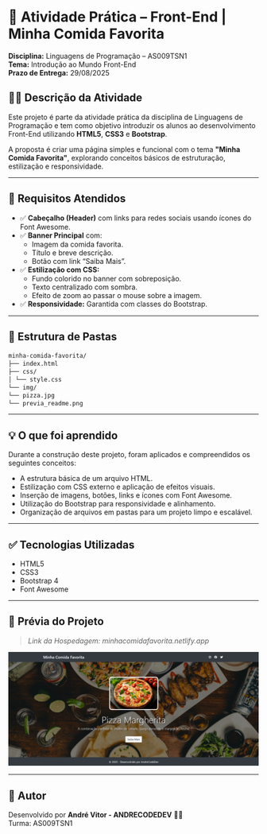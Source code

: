 # 📘 Atividade Prática – Front-End | Minha Comida Favorita

**Disciplina:** Linguagens de Programação – AS009TSN1  
**Tema:** Introdução ao Mundo Front-End  
**Prazo de Entrega:** 29/08/2025

## 🧑‍💻 Descrição da Atividade

Este projeto é parte da atividade prática da disciplina de Linguagens de Programação e tem como objetivo introduzir os alunos ao desenvolvimento Front-End utilizando **HTML5**, **CSS3** e **Bootstrap**.

A proposta é criar uma página simples e funcional com o tema **"Minha Comida Favorita"**, explorando conceitos básicos de estruturação, estilização e responsividade.

---

## 📝 Requisitos Atendidos

- ✅ **Cabeçalho (Header)** com links para redes sociais usando ícones do Font Awesome.
- ✅ **Banner Principal** com:
  - Imagem da comida favorita.
  - Título e breve descrição.
  - Botão com link “Saiba Mais”.
- ✅ **Estilização com CSS:**
  - Fundo colorido no banner com sobreposição.
  - Texto centralizado com sombra.
  - Efeito de zoom ao passar o mouse sobre a imagem.
- ✅ **Responsividade:** Garantida com classes do Bootstrap.

---

## 📂 Estrutura de Pastas 
```
minha-comida-favorita/
├── index.html
├── css/
│ └── style.css
└── img/
└── pizza.jpg
└── previa_readme.png
```
---

## 💡 O que foi aprendido

Durante a construção deste projeto, foram aplicados e compreendidos os seguintes conceitos:

- A estrutura básica de um arquivo HTML.
- Estilização com CSS externo e aplicação de efeitos visuais.
- Inserção de imagens, botões, links e ícones com Font Awesome.
- Utilização do Bootstrap para responsividade e alinhamento.
- Organização de arquivos em pastas para um projeto limpo e escalável.

---

## ✅ Tecnologias Utilizadas

- HTML5  
- CSS3  
- Bootstrap 4  
- Font Awesome

---

## 📸 Prévia do Projeto

> *Link da Hospedagem: minhacomidafavorita.netlify.app*

![Screenshot do Projeto](img/previa_readme.png)

---

## 📎 Autor

Desenvolvido por **André Vitor - ANDRECODEDEV** 👨‍💻  
Turma: AS009TSN1  
